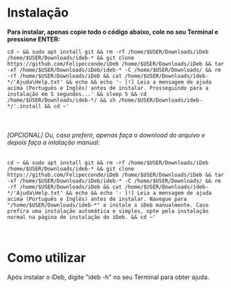 # Instalação
**Para instalar, apenas copie todo o código abaixo, cole no seu Terminal e pressione ENTER:**
```
cd ~ && sudo apt install git && rm -rf /home/$USER/Downloads/iDeb /home/$USER/Downloads/ideb-* && git clone https://github.com/Felipecconde/iDeb /home/$USER/Downloads/iDeb && tar -xf /home/$USER/Downloads/iDeb/ideb-* -C /home/$USER/Downloads/ && rm -rf /home/$USER/Downloads/iDeb && cat /home/$USER/Downloads/ideb-*/'Ajuda\Help.txt' && echo && echo '- [!] Leia a mensagem de ajuda acima (Português e Inglês) antes de instalar. Prosseguindo para a instalação em 5 segundos...' && sleep 5 && cd /home/$USER/Downloads/ideb-*/ && sh /home/$USER/Downloads/ideb-*/'.install && cd ~'
```
<br>
<h6>[OPCIONAL] Ou, caso preferir, apenas faça o download do arquivo e depois faça a intalação manual:</h6>

```
cd ~ && sudo apt install git && rm -rf /home/$USER/Downloads/iDeb /home/$USER/Downloads/ideb-* && git clone https://github.com/Felipecconde/iDeb /home/$USER/Downloads/iDeb && tar -xf /home/$USER/Downloads/iDeb/ideb-* -C /home/$USER/Downloads/ && rm -rf /home/$USER/Downloads/iDeb && cat /home/$USER/Downloads/ideb-*/'Ajuda\Help.txt' && echo && echo '- [!] Leia a mensagem de ajuda acima (Português e Inglês) antes de instalar. Navegue para "/home/$USER/Downloads/ideb-*" e instale o iDeb manualmente. Caso prefira uma instalação automática e simples, opte pela instalação normal na página de instalação do iDeb. && cd ~'
```
<br>

# Como utilizar
Após instalar o iDeb, digite "ideb -h" no seu Terminal para obter ajuda.
